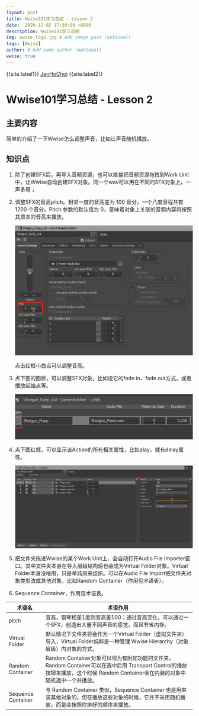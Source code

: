 ```yaml
---
layout: post
title: Wwise101学习总结 - Lesson 2
date:  2020-12-02 17:30:00 +0800
description: Wwise101学习总结
img: wwise_logo.jpg # Add image post (optional)
tags: [Wwise]
author: # Add name author (optional)
wwise: true
---
```


{{site.label1}} <a href="https://github.com/janhochoi/" target="\_blank">JanHoChoi</a> {{site.label2}}

# Wwise101学习总结 - Lesson 2

## 主要内容

简单的介绍了一下Wwise怎么调整声音，比如让声音随机播放。

## 知识点

1. 除了创建SFX后，再导入音频资源，也可以直接把音频资源拖拽到Work Unit中，让Wwise自动创建SFX对象。同一个wav可以用在不同的SFX对象上，一声多用；

2. 调整SFX的音高pitch。相邻一度的音高差为 100 音分，一个八度音程共有 1200 个音分。Pitch 参数的默认值为 0，意味着对象上关联的音频内容将按照其原本的音高来播放。

   ![image-20201209211731312](../../assets/img/image-20201209211731312.png)

   点击红框小白点可以调整音高。

3. 点下图的图标，可以调整SFX对象，比如设它的fade in、fade out方式，或者播放起始点等。

   ![image-20201209213354363](../../assets/img/image-20201209213354363.png)

4. 点下图红框，可以显示该Action的所有相关属性，比如play，就有delay属性。

   ![image-20201209232548899](../../assets/img/image-20201209232548899.png)

5. 把文件夹拖进Wwise的某个Work Unit上，会自动打开Audio File Importer窗口。其中文件夹本身在导入层级结构后也会成为Virtual Folder对象。Virtual Folder本身没啥用，只是单纯用来组织。可以在Audio File Import把文件夹对象类型改成其他对象，比如Random Container（作用见术语表）。

6. Sequence Container，作用见术语表。

| 术语名             | 术语作用                                                     |
| ------------------ | ------------------------------------------------------------ |
| pitch              | 音高，钢琴相差1度则音高差100；通过音高变化，可以通过一个SFX，创造出大量不同声音的感觉，而且节省内存。 |
| Virtual Folder     | 默认情况下文件夹将会作为一个Virtual Folder（虚拟文件夹）导入，Virtual Folder纯粹是一种管理 Wwise Hierarchy（对象层级）内对象的方式。 |
| Random Container   | Random Container对象可以视为有附加功能的文件夹。Random Container可以在选中后用 Transport Control的播放按钮来播放，这个时候 Random Container会在内装的对象中随机选中一个并播放。 |
| Sequence Container | 与 Random Container 类似，Sequence Container 也是用来装其他对象的，但在播放这些对象的时候，它并不采用随机播放，而是会按照你排好的顺序来播放。 |

